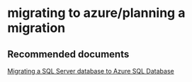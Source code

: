 <properties
	pageTitle="migrating to azure/planning a migration"
	description="migrating to azure/planning a migration"
	service="microsoft.sql"
	resource="servers"
	authors="aashu"
	displayOrder=""
	selfHelpType="generic"
	supportTopicIds="31980431"
	resourceTags=""
	productPesIds="13491"
	cloudEnvironments="public"
/>

# migrating to azure/planning a migration

## **Recommended documents**
[Migrating a SQL Server database to Azure SQL Database](https://azure.microsoft.com/documentation/articles/sql-database-cloud-migrate/)

